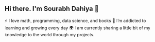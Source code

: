 ## Hi there. I'm Sourabh Dahiya  👋
⚡ I love math, programming, data science, and books
🌱 I’m addicted to learning and growing every day
🌍 I am currently sharing a little bit of my knowledge to the world through my projects.

